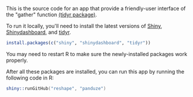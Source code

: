 This is the source code for an app that provide a friendly-user interface of the "gather" function [(tidyr package)](https://github.com/tidyverse/tidyr).

To run it locally, you'll need to install the latest versions of  [Shiny](http://shiny.rstudio.com), [Shinydashboard](https://rstudio.github.io/shinydashboard/), and [tidyr](https://github.com/tidyverse/tidyr).

```r
install.packages(c("shiny", "shinydashboard", "tidyr"))
```

You may need to restart R to make sure the newly-installed packages work properly.

After all these packages are installed, you can run this app by running the following code in R:

```s
shiny::runGitHub("reshape", "panduze")
```
